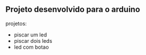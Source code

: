 ## Projeto desenvolvido para o arduino

projetos:
* piscar um led
* piscar dois leds
* led com botao 
